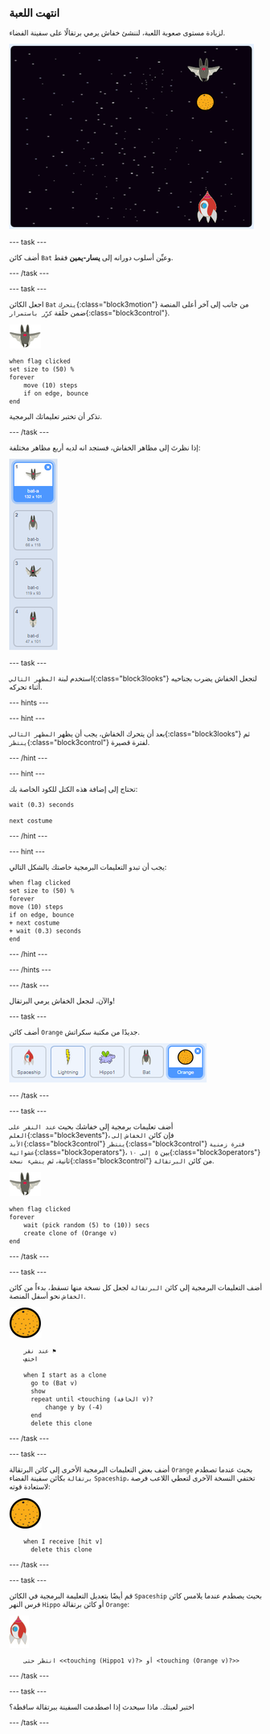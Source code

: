 ## انتهت اللعبة

لزيادة مستوى صعوبة اللعبة، لننشئ خفاش يرمي برتقالًا على سفينة الفضاء.

![خفاش يرمي برتقالة على سفينة الفضاء](images/bat-oranges.png)

--- task ---

أضف كائن `Bat` وعيِّن أسلوب دورانه إلى **يسار-يمين** فقط.

--- /task ---

--- task ---

اجعل الكائن `Bat` `يتحرك`{:class="block3motion"} من جانب إلى آخر أعلى المنصة ضمن حلقة `كرِّر باستمرار`{:class="block3control"}.

![كائن الخفاش](images/bat-sprite.png)

```blocks3
when flag clicked
set size to (50) %
forever
    move (10) steps
    if on edge, bounce
end
```

تذكر أن تختبر تعليماتك البرمجية.

--- /task ---

إذا نظرتَ إلى مظاهر الخفاش، فستجد انه لديه أربع مظاهر مختلفة:

![لقطة الشاشة](images/invaders-bat-costume.png)

--- task ---

استخدم لبنة `المظهر التالي`{:class="block3looks"} لتجعل الخفاش يضرب بجناحيه أثناء تحركه.

--- hints ---


--- hint ---

بعد أن يتحرك الخفاش، يجب أن يظهر `المظهر التالي`{:class="block3looks"} ثم `ينتظر`{:class="block3control"} لفترة قصيرة.

--- /hint ---

--- hint ---

تحتاج إلى إضافة هذه الكتل للكود الخاصة بك:

```blocks3
wait (0.3) seconds

next costume
```

--- /hint ---

--- hint ---

يجب أن تبدو التعليمات البرمجية خاصتك بالشكل التالي:

```blocks3
when flag clicked
set size to (50) %
forever
move (10) steps
if on edge, bounce
+ next costume
+ wait (0.3) seconds
end
```

--- /hint ---

--- /hints ---

--- /task ---

والآن، لنجعل الخفاش يرمي البرتقال!

--- task ---

أضف كائن `Orange` جديدًا من مكتبة سكراتش.

![لقطة الشاشة](images/invaders-orange.png)

--- /task ---

--- task ---

أضف تعليمات برمجية إلى خفاشك بحيث `عند النقر على العلم`{:class="block3events"}، فإن كائن `الخفاش` `إلى الأبد`{:class="block3control"} `ينتظر`{:class="block3control"} `فترة زمنية عشوائية`{:class="block3operators"}، بين `٥ إلى ١٠`{:class="block3operators"} ثانية، ثم `ينشيء نسخة`{:class="block3control"} من كائن `البرتقالة`.

![كائن الخفاش](images/bat-sprite.png)

```blocks3
when flag clicked
forever
	wait (pick random (5) to (10)) secs
	create clone of (Orange v)
end
```

--- /task ---

--- task ---

أضف التعليمات البرمجية إلى كائن `البرتقالة` لجعل كل نسخة منها تسقط، بدءاً من كائن `الخفاش` نحو أسفل المنصة.

![كائن البرتقالة](images/orange-sprite.png)

```blocks3
    عند نقر ⚑
    اختفِ

    when I start as a clone
	  go to (Bat v)
	  show
	  repeat until <touching (الحافة v)?
		  change y by (-4)
	  end
	  delete this clone
```

--- /task ---

--- task ---

أضف بعض التعليمات البرمجية الأخرى إلى كائن البرتقالة `Orange` بحيث عندما تصطدم `برتقالة` بكائن سفينة الفضاء `Spaceship`، تختفي النسخة الآخرى لتعطي اللاعب فرصة لاستعادة قوته:

![كائن البرتقالة](images/orange-sprite.png)

```blocks3
    when I receive [hit v]
	  delete this clone
```

--- /task ---

--- task ---

قم أيضًا بتعديل التعليمة البرمجية في الكائن `Spaceship` بحيث يصطدم عندما يلامس كائن فرس النهر `Hippo` أو كائن برتقالة `Orange`:

![كائن الصاروخ](images/rocket-sprite.png)

```blocks3
    انتظر حتى <<touching (Hippo1 v)?> أو <touching (Orange v)?>>
```

--- /task ---

--- task ---

اختبر لعبتك. ماذا سيحدث إذا اصطدمت السفينة ببرتقالة ساقطة؟

--- /task ---